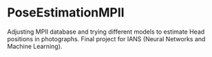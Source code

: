 # PoseEstimationMPII
Adjusting MPII database and trying different models to estimate Head positions in photographs. Final project for IANS (Neural Networks and Machine Learning).
